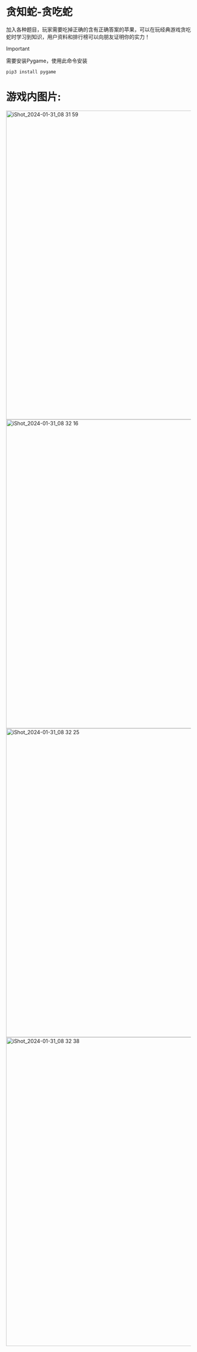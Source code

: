 # 贪知蛇-贪吃蛇

加入各种题目，玩家需要吃掉正确的含有正确答案的苹果，可以在玩经典游戏贪吃蛇时学习到知识，用户资料和排行榜可以向朋友证明你的实力！

> [!IMPORTANT]
> 需要安装Pygame，使用此命令安装
> ```
> pip3 install pygame
> ```

# 游戏内图片:
<img width="840" alt="iShot_2024-01-31_08 31 59" src="https://github.com/LiuzxDaniel/SnakePython/assets/157857941/a6a6cfc0-a663-49cb-8311-9707849d09c6">
<img width="840" alt="iShot_2024-01-31_08 32 16" src="https://github.com/LiuzxDaniel/SnakePython/assets/157857941/0be973a1-9278-4add-99d9-776926ea4ab6">
<img width="840" alt="iShot_2024-01-31_08 32 25" src="https://github.com/LiuzxDaniel/SnakePython/assets/157857941/6f52fb38-c7ca-4b1f-899f-0b1043948310">
<img width="840" alt="iShot_2024-01-31_08 32 38" src="https://github.com/LiuzxDaniel/SnakePython/assets/157857941/d9c1945b-c866-4dec-a5eb-b31f37275059">
